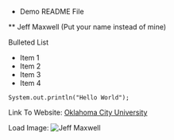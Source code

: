 * Demo README File

** Jeff Maxwell (Put your name instead of mine)

Bulleted List
- Item 1
- Item 2
- Item 3
- Item 4

`
System.out.println("Hello World");
`

Link To Website:
[Oklahoma City University](https://okcu.edu)

Load Image:
![Jeff Maxwell]([https](https://jeffmaxwell.com/assets/images/profile-lg.jpg)https://jeffmaxwell.com/assets/images/profile-lg.jpg "Jeff Maxwell")

